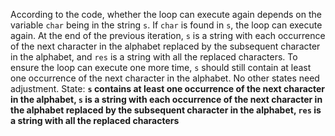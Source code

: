 According to the code, whether the loop can execute again depends on the variable `char` being in the string `s`. If `char` is found in `s`, the loop can execute again. At the end of the previous iteration, `s` is a string with each occurrence of the next character in the alphabet replaced by the subsequent character in the alphabet, and `res` is a string with all the replaced characters. To ensure the loop can execute one more time, `s` should still contain at least one occurrence of the next character in the alphabet. No other states need adjustment.
State: **`s` contains at least one occurrence of the next character in the alphabet, `s` is a string with each occurrence of the next character in the alphabet replaced by the subsequent character in the alphabet, `res` is a string with all the replaced characters**